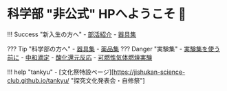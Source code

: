 # 科学部 "非公式" HPへようこそ 👋




!!! Success "新入生の方へ"
    - [部活紹介](/club/ "部活紹介")
    - [器具集](/equip/ "用具紹介")

??? Tip "科学部の方へ"
    - [器具集](/equip/ "器具一覧")
    - [薬品集](/chemi/ "薬品一覧")
    ??? Danger "実験集"
        - [実験集を使う前に](/lab/ "使用上の注意事項")
        - [中和滴定](/lab/neut/ "高校範囲だよ～w")
        - [酸化還元反応](/lab/redox/ "色が変わるやつ")
        - [可燃性気体燃焼実験](/lab/hyex/ "水素燃やすだけ")

!!! help "tankyu"
    - [文化祭特設ページ][https://jishukan-science-club.github.io/tankyu/ "探究文化発表会・自修祭"]

